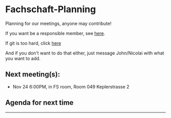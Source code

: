 # Fachschaft-Planning

Planning for our meetings, anyone may contribute!

If you want be a responsible member,  see [here](contributing.md).

If git is too hard, click [here](https://github.com/fs-linguistics/Fachschaft-Planning/issues/new/choose) 

And if you don't want to do that either, just message John/Nicolai with what you want to add. 

## Next meeting(s):

- Nov 24 6:00PM, in FS room, Room 049 Keplerstrasse 2 

## Agenda for next time

---
